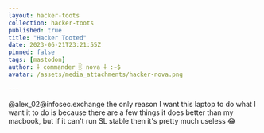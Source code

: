 ```yaml
---
layout: hacker-toots
collection: hacker-toots
published: true
title: "Hacker Tooted"
date: 2023-06-21T23:21:55Z
pinned: false
tags: [mastodon]
author: ⸸ commander ░ nova ⸸ :~$
avatar: /assets/media_attachments/hacker-nova.png

---
```


<p>@alex_02@infosec.exchange the only reason I want this laptop to do what I want it to do is because there are a few things it does better than my macbook, but if it can&#39;t run SL stable then it&#39;s pretty much useless 😂​</p>


